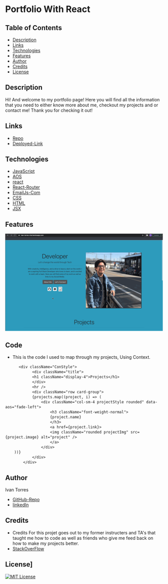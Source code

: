 # Portfolio With React

## Table of Contents
* [Description](#Description)
* [Links](#Links)
* [Technologies](#Technologies)
* [Features](#Features)
* [Author](#Author)
* [Credits](#Credits)
* [License](#License)

## Description 
Hi! And welcome to my portfolio page! Here you will find all the information that you need to either know more about me, checkout my projects and or contact me! Thank you for checking it out! 

## Links
* [Repo](https://github.com/IvanTorresMia/Portfolio-React-itorres)
* [Deployed-Link](https://ivan-torres-mia.herokuapp.com/)

## Technologies
* [JavaScript](https://www.w3schools.com/js/)
* [AOS](https://michalsnik.github.io/aos/)
* [react](https://reactjs.org/)
* [React-Router](https://reactrouter.com/)
* [EmailJs-Com](https://dashboard.emailjs.com)
* [CSS](https://www.w3schools.com/css/)
* [HTML](https://www.w3schools.com/html/)
* [JSX](https://reactjs.org/docs/introducing-jsx.html)



## Features
![Gif](./reactportfolio.gif)

## Code

* This is the code I used to map through my projects, Using Context.
```
      <div className="ConStyle">
            <div className="title">
            <h1 className="display-4">Projects</h1>
            </div>
            <hr />
            <div className="row card-group">
            {projects.map((project, i) => (
                <div className="col-sm-4 projectStyle rounded" data-aos="fade-left">
                    <h3 className="font-weight-normal">
                    {project.name}
                    </h3>
                    <a href={project.link}>
                    <img className="rounded projectImg" src={project.image} alt="project" />
                    </a>
                </div>
    ))}
            </div>
        </div>
  ```


## Author
Ivan Torres
* [GitHub-Repo]()
* [linkedIn](www.linkedin.com/in/ivan-torres-0828931b2)

## Credits
* Credits For this projet goes out to my former instructers and TA's that taught me how to code as well as friends who give me feed back on how to make my projects better.
* [StackOverFlow](https://stackoverflow.com/)




## License]
[![MIT License](https://img.shields.io/badge/License-MIT-blue.svg)](https://www.mit.edu/~amini/LICENSE.md)